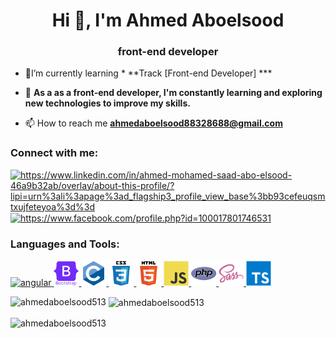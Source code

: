 <h1 align="center">Hi 👋, I'm Ahmed Aboelsood</h1>
<h3 align="center">front-end developer</h3>



- 🔭I’m currently learning * **Track [Front-end Developer] ***

- 💬 **As a as a front-end developer, I'm constantly learning and exploring new technologies to improve my skills.**

- 📫 How to reach me **ahmedaboelsood88328688@gmail.com**

<h3 align="left">Connect with me:</h3>
<p align="left">
<a href="https://linkedin.com/in/https://www.linkedin.com/in/ahmed-mohamed-saad-abo-elsood-46a9b32ab/overlay/about-this-profile/?lipi=urn%3ali%3apage%3ad_flagship3_profile_view_base%3bb93cefeuqsmtxujfeteyoa%3d%3d" target="blank"><img align="center" src="https://raw.githubusercontent.com/rahuldkjain/github-profile-readme-generator/master/src/images/icons/Social/linked-in-alt.svg" alt="https://www.linkedin.com/in/ahmed-mohamed-saad-abo-elsood-46a9b32ab/overlay/about-this-profile/?lipi=urn%3ali%3apage%3ad_flagship3_profile_view_base%3bb93cefeuqsmtxujfeteyoa%3d%3d" height="30" width="40" /></a>
<a href="https://fb.com/https://www.facebook.com/profile.php?id=100017801746531" target="blank"><img align="center" src="https://raw.githubusercontent.com/rahuldkjain/github-profile-readme-generator/master/src/images/icons/Social/facebook.svg" alt="https://www.facebook.com/profile.php?id=100017801746531" height="30" width="40" /></a>
</p>

<h3 align="left">Languages and Tools:</h3>
<p align="left"> <a href="https://angular.io" target="_blank" rel="noreferrer"> <img src="https://angular.io/assets/images/logos/angular/angular.svg" alt="angular" width="40" height="40"/> </a> <a href="https://getbootstrap.com" target="_blank" rel="noreferrer"> <img src="https://raw.githubusercontent.com/devicons/devicon/master/icons/bootstrap/bootstrap-plain-wordmark.svg" alt="bootstrap" width="40" height="40"/> </a> <a href="https://www.cprogramming.com/" target="_blank" rel="noreferrer"> <img src="https://raw.githubusercontent.com/devicons/devicon/master/icons/c/c-original.svg" alt="c" width="40" height="40"/> </a> <a href="https://www.w3schools.com/css/" target="_blank" rel="noreferrer"> <img src="https://raw.githubusercontent.com/devicons/devicon/master/icons/css3/css3-original-wordmark.svg" alt="css3" width="40" height="40"/> </a> <a href="https://www.w3.org/html/" target="_blank" rel="noreferrer"> <img src="https://raw.githubusercontent.com/devicons/devicon/master/icons/html5/html5-original-wordmark.svg" alt="html5" width="40" height="40"/> </a> <a href="https://developer.mozilla.org/en-US/docs/Web/JavaScript" target="_blank" rel="noreferrer"> <img src="https://raw.githubusercontent.com/devicons/devicon/master/icons/javascript/javascript-original.svg" alt="javascript" width="40" height="40"/> </a> <a href="https://www.php.net" target="_blank" rel="noreferrer"> <img src="https://raw.githubusercontent.com/devicons/devicon/master/icons/php/php-original.svg" alt="php" width="40" height="40"/> </a> <a href="https://sass-lang.com" target="_blank" rel="noreferrer"> <img src="https://raw.githubusercontent.com/devicons/devicon/master/icons/sass/sass-original.svg" alt="sass" width="40" height="40"/> </a> <a href="https://www.typescriptlang.org/" target="_blank" rel="noreferrer"> <img src="https://raw.githubusercontent.com/devicons/devicon/master/icons/typescript/typescript-original.svg" alt="typescript" width="40" height="40"/> </a> </p>

<p><img align="left" src="https://github-readme-stats.vercel.app/api/top-langs?username=ahmedaboelsood513&show_icons=true&locale=en&layout=compact" alt="ahmedaboelsood513" /></p>

<p>&nbsp;<img align="center" src="https://github-readme-stats.vercel.app/api?username=ahmedaboelsood513&show_icons=true&locale=en" alt="ahmedaboelsood513" /></p>

<p><img align="center" src="https://github-readme-streak-stats.herokuapp.com/?user=ahmedaboelsood513&" alt="ahmedaboelsood513" /></p>




